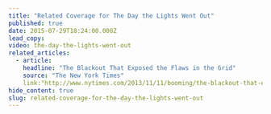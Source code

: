 ```yaml
---
title: "Related Coverage for The Day the Lights Went Out"
published: true
date: 2015-07-29T18:24:00.000Z
lead_copy:
video: the-day-the-lights-went-out
related_articles:
  - article:
    headline: "The Blackout That Exposed the Flaws in the Grid"
    source: "The New York Times"
    link:"http://www.nytimes.com/2013/11/11/booming/the-blackout-that-exposed-the-flaws-in-the-grid.html?_r=0"
hide_content: true
slug: related-coverage-for-the-day-the-lights-went-out
---
```


